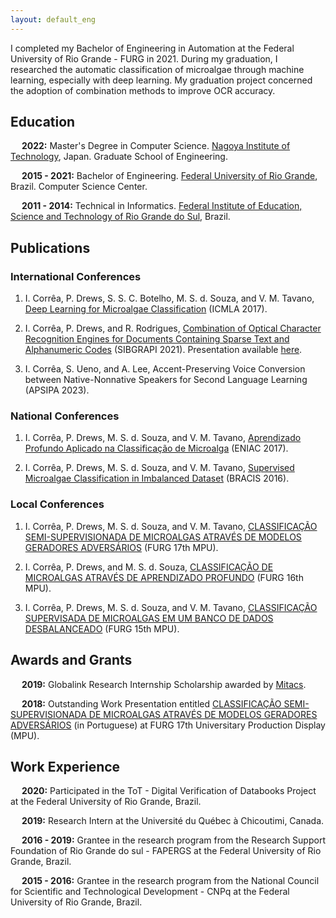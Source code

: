 ```yaml
---
layout: default_eng
---
```


I completed my Bachelor of Engineering in Automation at the Federal University of Rio Grande - FURG in 2021. During my graduation, I researched the automatic classification of microalgae through machine learning, especially with deep learning. My graduation project concerned the adoption of combination methods to improve OCR accuracy.

## Education

&emsp; **2022:** Master's Degree in Computer Science. [Nagoya Institute of Technology](https://www.nitech.ac.jp), Japan. Graduate School of Engineering.

&emsp; **2015 - 2021:** Bachelor of Engineering. [Federal University of Rio Grande](https://www.furg.br/en/), Brazil. Computer Science Center.

&emsp; **2011 - 2014:** Technical in Informatics. [Federal Institute of Education, Science and Technology of Rio Grande do Sul](https://ifrs.edu.br/riogrande/), Brazil.

## Publications

### International Conferences

1. I.  Corrêa,  P.  Drews, S. S. C. Botelho, M.  S.  d.  Souza,  and  V.  M.  Tavano, [Deep Learning for Microalgae Classification](https://www.researchgate.net/publication/320552381_Deep_Learning_for_Microalgae_Classification) (ICMLA 2017).

1. I.  Corrêa,  P.  Drews, and R. Rodrigues, [Combination of Optical Character Recognition Engines for Documents Containing Sparse Text and Alphanumeric Codes](https://ieeexplore.ieee.org/document/9643117/) (SIBGRAPI 2021). Presentation available [here](https://youtu.be/1sdICg7bQno?t=590).

1. I. Corrêa, S. Ueno, and A. Lee, Accent-Preserving Voice Conversion between Native-Nonnative Speakers for Second Language Learning (APSIPA 2023).

### National Conferences

1. I.  Corrêa,  P.  Drews,  M.  S.  d.  Souza,  and  V.  M.  Tavano, [Aprendizado Profundo Aplicado na Classificação de Microalga](https://www.researchgate.net/publication/320552446_Aprendizado_Profundo_Aplicado_na_Classificacao_de_Microalgas) (ENIAC 2017).

1. I.  Corrêa,  P.  Drews,  M.  S.  d.  Souza,  and  V.  M.  Tavano, [Supervised Microalgae Classification in Imbalanced Dataset](https://www.researchgate.net/publication/305766397_Supervised_Microalgae_Classification_in_Imbalanced_Dataset) (BRACIS 2016).

### Local Conferences

1. I.  Corrêa,  P.  Drews,  M.  S.  d.  Souza,  and  V.  M.  Tavano, [CLASSIFICAÇÃO SEMI-SUPERVISIONADA DE MICROALGAS ATRAVÉS DE MODELOS GERADORES ADVERSÁRIOS](https://drive.google.com/file/d/1BuYdN9a6C9ycQ71YBdG9ZMKoDaXGfA2r/view?usp=sharing) (FURG 17th MPU).

1. I.  Corrêa,  P.  Drews, and M.  S.  d.  Souza, [CLASSIFICAÇÃO DE MICROALGAS ATRAVÉS DE APRENDIZADO PROFUNDO](https://drive.google.com/file/d/1y1wszGs9GJ8eXd4e3jUP43t6lVrKZXmW/view?usp=sharing) (FURG 16th MPU).

1. I.  Corrêa,  P.  Drews,  M.  S.  d.  Souza,  and  V.  M.  Tavano, [CLASSIFICAÇÃO SUPERVISADA DE MICROALGAS EM UM BANCO DE DADOS DESBALANCEADO](https://drive.google.com/file/d/1kZBecahAyPMPfFUtJRguYMNtEFKSHaAn/view?usp=sharing) (FURG 15th MPU).

## Awards and Grants

&emsp; **2019:** Globalink Research Internship Scholarship awarded by [Mitacs](https://www.mitacs.ca/en).

&emsp; **2018:** Outstanding Work Presentation entitled [CLASSIFICAÇÃO SEMI-SUPERVISIONADA DE MICROALGAS ATRAVÉS DE MODELOS GERADORES ADVERSÁRIOS](https://drive.google.com/file/d/1Vx6TsalWjp16C3dta-MUxu70F-vcxNpa/view?usp=sharing) (in Portuguese) at FURG 17th Universitary Production Display (MPU).


## Work Experience

&emsp; **2020:** Participated in the ToT - Digital Verification of Databooks Project at the Federal University of Rio Grande, Brazil.

&emsp; **2019:** Research Intern at the Université du Québec à Chicoutimi, Canada.

&emsp; **2016 - 2019:** Grantee in the research program from the Research Support Foundation of Rio Grande do  sul - FAPERGS at the Federal University of Rio Grande, Brazil.

&emsp; **2015 - 2016:** Grantee in the research program from the National Council for Scientific and Technological Development - CNPq at the Federal University of Rio Grande, Brazil.
